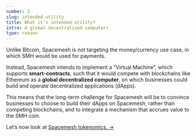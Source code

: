```yaml
---
number: 2
slug: intended-utility
title: What it’s intended utility?
intro: A global decentralized computer!
type: reason
---
```


Unlike Bitcoin, Spacemesh is not targeting the money/currency use case, in which SMH would be used for payments. 

Instead, Spacemesh intends to implement a “Virtual Machine”, which supports **smart-contracts**, such that it would compete with blockchains like Ethereum as a **global decentralized computer**, on which businesses could build and operate decentralized applications (dApps).

This means that the long-term challenge for Spacemesh will be to convince businesses to choose to build their dApps on Spacemesh, rather than competing blockchains, and to integrate a mechanism that accrues value to the SMH coin.

Let’s now look at [Spacemesh tokenomics. →](/tokenomics)

